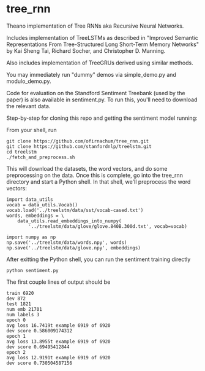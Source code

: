 # tree_rnn
Theano implementation of Tree RNNs aka Recursive Neural Networks.

Includes implementation of TreeLSTMs as described in "Improved
Semantic Representations From Tree-Structured Long Short-Term
Memory Networks" by Kai Sheng Tai, Richard Socher, and Christopher
D. Manning.

Also includes implementation of TreeGRUs derived using similar
methods.

You may immediately run "dummy" demos via simple_demo.py and
modulo_demo.py.

Code for evaluation on the Standford Sentiment Treebank (used by
the paper) is also available in sentiment.py.  To run this, you'll
need to download the relevant data.

Step-by-step for cloning this repo and getting the sentiment model
running:

From your shell, run

    git clone https://github.com/ofirnachum/tree_rnn.git
    git clone https://github.com/stanfordnlp/treelstm.git
    cd treelstm
    ./fetch_and_preprocess.sh

This will download the datasets, the word vectors, and do some
preprocessing on the data.  Once this is complete, go into the
tree_rnn directory and start a Python shell.  In that shell,
we'll preprocess the word vectors:

    import data_utils
    vocab = data_utils.Vocab()
    vocab.load('../treelstm/data/sst/vocab-cased.txt')
    words, embeddings = \
        data_utils.read_embeddings_into_numpy(
            '../treelstm/data/glove/glove.840B.300d.txt', vocab=vocab)

    import numpy as np
    np.save('../treelstm/data/words.npy', words)
    np.save('../treelstm/data/glove.npy', embeddings)

After exitting the Python shell, you can run the sentiment training
directly

    python sentiment.py

The first couple lines of output should be

    train 6920
    dev 872
    test 1821
    num emb 21701
    num labels 3
    epoch 0
    avg loss 16.7419t example 6919 of 6920
    dev score 0.586009174312
    epoch 1
    avg loss 13.8955t example 6919 of 6920
    dev score 0.69495412844
    epoch 2
    avg loss 12.9191t example 6919 of 6920
    dev score 0.730504587156
